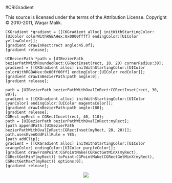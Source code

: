 #CRIGradient

This source is licensed under the terms of the Attribution License.  Copyright &copy; 2010-2011, Waqar Malik.

    CKGradient *gradient = [[CKGradient alloc] initWithStartingColor:[UIColor colorWithRGBAHex:0x0000ffff] endingColor:[UIColor yellowColor]];
    [gradient drawInRect:rect angle:45.0f];
    [gradient release];

    UIBezierPath *path = [UIBezierPath bezierPathWithRoundedRect:CGRectInset(rect, 10, 20) cornerRadius:30];
    gradient = [[CKGradient alloc] initWithStartingColor:[UIColor colorWithRGBAHex:0x00ff00ff] endingColor:[UIColor redColor]];
    [gradient drawInBezierPath:path angle:0];
    [gradient release];

    path = [UIBezierPath bezierPathWithOvalInRect:CGRectInset(rect, 30, 80)];
    gradient = [[CKGradient alloc] initWithStartingColor:[UIColor cyanColor] endingColor:[UIColor magentaColor]];
    [gradient drawInBezierPath:path angle:180];
    [gradient release];
    CGRect myRect = CGRectInset(rect, 40, 110);
    path = [UIBezierPath bezierPathWithOvalInRect:myRect];
    [path appendPath:[UIBezierPath bezierPathWithOvalInRect:CGRectInset(myRect, 20, 20)]];
    path.usesEvenOddFillRule = YES;
    [path addClip];
    gradient = [[CKGradient alloc] initWithStartingColor:[UIColor orangeColor] endingColor:[UIColor purpleColor]];
    [gradient drawFromPoint:CGPointMake(CGRectGetMinX(myRect), CGRectGetMinY(myRect)) toPoint:CGPointMake(CGRectGetMinX(myRect), CGRectGetMaxY(myRect)) options:0];
    [gradient release];

<center>
<img src="https://github.com/wmalloc/CRIGradient/raw/master/CKGradient.png" />
</center>

